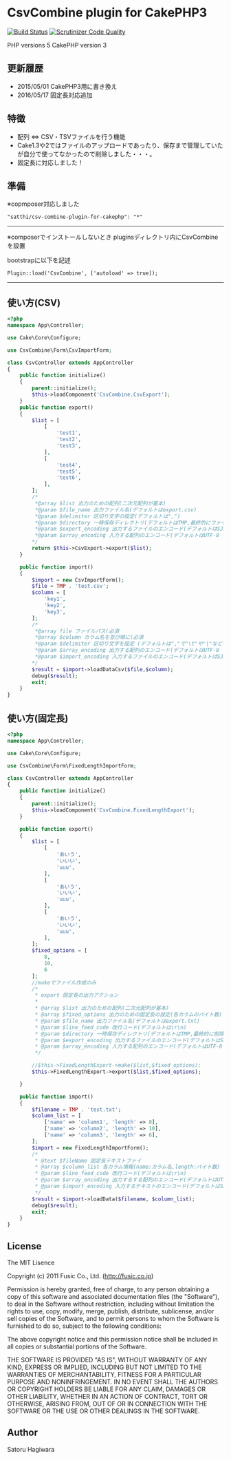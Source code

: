 # CsvCombine plugin for CakePHP3 #

[![Build Status](https://travis-ci.org/satthi/csv-combine-plugin-for-CakePHP.svg?branch=master)](https://travis-ci.org/satthi/csv-combine-plugin-for-CakePHP)
[![Scrutinizer Code Quality](https://scrutinizer-ci.com/g/satthi/csv-combine-plugin-for-CakePHP/badges/quality-score.png?b=master)](https://scrutinizer-ci.com/g/satthi/csv-combine-plugin-for-CakePHP/?branch=master)

PHP versions  5
CakePHP version 3

## 更新履歴 ##

* 2015/05/01 CakePHP3用に書き換え
* 2016/05/17 固定長対応追加

## 特徴 ##

* 配列 ⇔ CSV・TSVファイルを行う機能
* Cake1.3や2ではファイルのアップロードであったり、保存まで管理していたが自分で使ってなかったので削除しました・・・。
* 固定長に対応しました！

## 準備 ##

※copmposer対応しました
```
"satthi/csv-combine-plugin-for-cakephp": "*"
```

********************
※composerでインストールしないとき
pluginsディレクトリ内にCsvCombineを設置

bootstrapに以下を記述
```
Plugin::load('CsvCombine', ['autoload' => true]);
```
********************

## 使い方(CSV) ##
```php
<?php
namespace App\Controller;

use Cake\Core\Configure;

use CsvCombine\Form\CsvImportForm;

class CsvController extends AppController
{
    public function initialize()
    {
        parent::initialize();
        $this->loadComponent('CsvCombine.CsvExport');
    }
    public function export()
    {
        $list = [
            [
                'test1',
                'test2',
                'test3',
            ],
            [
                'test4',
                'test5',
                'test6',
            ],
        ];
        /*
         *@array $list 出力のための配列(二次元配列が基本)
         *@param $file_name 出力ファイル名(デフォルトはexport.csv)
         *@param $delimiter 区切り文字の設定(デフォルトは",")
         *@param $directory 一時保存ディレクトリ(デフォルトはTMP,最終的にファイルを削除をする)
         *@param $export_encoding 出力するファイルのエンコード(デフォルトはSJIS-win
         *@param $array_encoding 入力する配列のエンコード(デフォルトはUTF-8
        */
        return $this->CsvExport->export($list);
    }

    public function import()
    {
        $import = new CsvImportForm();
        $file = TMP . 'test.csv';
        $column = [
            'key1',
            'key2',
            'key3',
        ];
        /*
         *@array file ファイルパス(必須
         *@array $column カラム名を並び順に(必須
         *@param $delimiter 区切り文字を設定 (デフォルトは","で"\t"や"|"などを指定することが可能)
         *@param $array_encoding 出力する配列のエンコード(デフォルトはUTF-8
         *@param $import_encoding 入力するファイルのエンコード(デフォルトはSJIS-win
        */
        $result = $import->loadDataCsv($file,$column);
        debug($result);
        exit;
    }
}

```

## 使い方(固定長) ##

```php
<?php
namespace App\Controller;

use Cake\Core\Configure;

use CsvCombine\Form\FixedLengthImportForm;

class CsvController extends AppController
{
    public function initialize()
    {
        parent::initialize();
        $this->loadComponent('CsvCombine.FixedLengthExport');
    }

    public function export()
    {
        $list = [
            [
                'あいう',
                'いいい',
                'uuu',
            ],
            [
                'あいう',
                'いいい',
                'uuu',
            ],
            [
                'あいう',
                'いいい',
                'uuu',
            ],
        ];
        $fixed_options = [
            8,
            10,
            6
        ];
        //makeでファイル作成のみ
        /*
         * export 固定長の出力アクション
         *
         * @array $list 出力のための配列(二次元配列が基本)
         * @array $fixed_options 出力のための固定長の設定(各カラムのバイト数)
         * @param $file_name 出力ファイル名(デフォルトはexport.txt)
         * @param $line_feed_code 改行コード(デフォルトは\r\n)
         * @param $directory 一時保存ディレクトリ(デフォルトはTMP,最終的に削除をする)
         * @param $export_encoding 出力するファイルのエンコード(デフォルトはSJIS-win
         * @param $array_encoding 入力する配列のエンコード(デフォルトはUTF-8
         */

        //$this->FixedLengthExport->make($list,$fixed_options);
        $this->FixedLengthExport->export($list,$fixed_options);

    }

    public function import()
    {
        $filename = TMP . 'test.txt';
        $column_list = [
            ['name' => 'column1', 'length' => 8],
            ['name' => 'column2', 'length' => 10],
            ['name' => 'column3', 'length' => 6],
        ];
        $import = new FixedLengthImportForm();
        /*
         * @text $fileName 固定長テキストファイ
         * @array $column_list 各カラム情報(name:カラム名,length:バイト数)
         * @param $line_feed_code 改行コード(デフォルトは\r\n)
         * @param $array_encoding 出力するする配列のエンコード(デフォルトはUTF-8
         * @param $import_encoding 入力するテキストのエンコード(デフォルトはSJIS-win
         */
        $result = $import->loadData($filename, $column_list);
        debug($result);
        exit;
    }
}

```

## License ##

The MIT Lisence

Copyright (c) 2011 Fusic Co., Ltd. (http://fusic.co.jp)

Permission is hereby granted, free of charge, to any person obtaining a copy of this software and associated documentation files (the "Software"), to deal in the Software without restriction, including without limitation the rights to use, copy, modify, merge, publish, distribute, sublicense, and/or sell copies of the Software, and to permit persons to whom the Software is furnished to do so, subject to the following conditions:

The above copyright notice and this permission notice shall be included in all copies or substantial portions of the Software.

THE SOFTWARE IS PROVIDED "AS IS", WITHOUT WARRANTY OF ANY KIND, EXPRESS OR IMPLIED, INCLUDING BUT NOT LIMITED TO THE WARRANTIES OF MERCHANTABILITY, FITNESS FOR A PARTICULAR PURPOSE AND NONINFRINGEMENT. IN NO EVENT SHALL THE AUTHORS OR COPYRIGHT HOLDERS BE LIABLE FOR ANY CLAIM, DAMAGES OR OTHER LIABILITY, WHETHER IN AN ACTION OF CONTRACT, TORT OR OTHERWISE, ARISING FROM, OUT OF OR IN CONNECTION WITH THE SOFTWARE OR THE USE OR OTHER DEALINGS IN THE SOFTWARE.

## Author ##

Satoru Hagiwara
